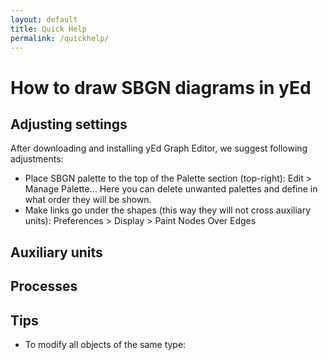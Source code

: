 ```yaml
---
layout: default
title: Quick Help
permalink: /quickhelp/
---
```


# How to draw SBGN diagrams in yEd

## Adjusting settings

After downloading and installing yEd Graph Editor, we suggest following adjustments:

* Place SBGN palette to the top of the Palette section (top-right): Edit > Manage Palette... Here you can delete unwanted palettes and define in what order they will be shown.
* Make links go under the shapes (this way they will not cross auxiliary units): Preferences > Display > Paint Nodes Over Edges

## Auxiliary units



## Processes



## Tips

* To modify all objects of the same type: 



